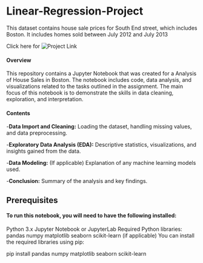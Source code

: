 # Linear-Regression-Project
This dataset contains house sale prices for South End street, which includes Boston. It includes homes sold between July 2012 and July 2013

 Click here for ![Project Link](http://localhost:8888/files/Data%20Analyst-Assignment%20Answerss.ipynb?_xsrf=2%7C426e5b85%7Ca51b17ef8ca83e383c8b4c5ba7032e83%7C1727960850)

#### Overview
This repository contains a Jupyter Notebook that was created for a Analysis of House Sales in Boston. The notebook includes code, data analysis, and visualizations related to the tasks outlined in the assignment. The main focus of this notebook is to demonstrate the skills in data cleaning, exploration, and interpretation.

#### Contents

-**Data Import and Cleaning:** Loading the dataset, handling missing values, and data preprocessing.

-**Exploratory Data Analysis (EDA):** Descriptive statistics, visualizations, and insights gained from the data.

-**Data Modeling:** (If applicable) Explanation of any machine learning models used.

-**Conclusion:** Summary of the analysis and key findings.

## Prerequisites

#### To run this notebook, you will need to have the following installed:

Python 3.x
Jupyter Notebook or JupyterLab
Required Python libraries:
pandas
numpy
matplotlib
seaborn
scikit-learn (if applicable)
You can install the required libraries using pip:

pip install pandas numpy matplotlib seaborn scikit-learn
